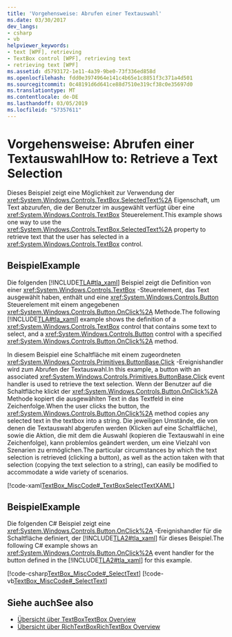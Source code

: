 ```yaml
---
title: 'Vorgehensweise: Abrufen einer Textauswahl'
ms.date: 03/30/2017
dev_langs:
- csharp
- vb
helpviewer_keywords:
- text [WPF], retrieving
- TextBox control [WPF], retrieving text
- retrieving text [WPF]
ms.assetid: d5793172-1e11-4a39-9be0-73f336ed858d
ms.openlocfilehash: fdd0e3974964e141c4b65e1c8851f3c371a4d501
ms.sourcegitcommit: 0c48191d6d641ce88d7510e319cf38c0e35697d0
ms.translationtype: MT
ms.contentlocale: de-DE
ms.lasthandoff: 03/05/2019
ms.locfileid: "57357611"
---
```

# <a name="how-to-retrieve-a-text-selection"></a><span data-ttu-id="7c601-102">Vorgehensweise: Abrufen einer Textauswahl</span><span class="sxs-lookup"><span data-stu-id="7c601-102">How to: Retrieve a Text Selection</span></span>
<span data-ttu-id="7c601-103">Dieses Beispiel zeigt eine Möglichkeit zur Verwendung der <xref:System.Windows.Controls.TextBox.SelectedText%2A> Eigenschaft, um Text abzurufen, die der Benutzer im ausgewählt verfügt über eine <xref:System.Windows.Controls.TextBox> Steuerelement.</span><span class="sxs-lookup"><span data-stu-id="7c601-103">This example shows one way to use the <xref:System.Windows.Controls.TextBox.SelectedText%2A> property to retrieve text that the user has selected in a <xref:System.Windows.Controls.TextBox> control.</span></span>  
  
## <a name="example"></a><span data-ttu-id="7c601-104">Beispiel</span><span class="sxs-lookup"><span data-stu-id="7c601-104">Example</span></span>  
 <span data-ttu-id="7c601-105">Die folgenden [!INCLUDE[TLA#tla_xaml](../../../../includes/tlasharptla-xaml-md.md)] Beispiel zeigt die Definition von einer <xref:System.Windows.Controls.TextBox> -Steuerelement, das Text ausgewählt haben, enthält und eine <xref:System.Windows.Controls.Button> Steuerelement mit einem angegebenen <xref:System.Windows.Controls.Button.OnClick%2A> Methode.</span><span class="sxs-lookup"><span data-stu-id="7c601-105">The following [!INCLUDE[TLA#tla_xaml](../../../../includes/tlasharptla-xaml-md.md)] example shows the definition of a <xref:System.Windows.Controls.TextBox> control that contains some text to select, and a <xref:System.Windows.Controls.Button> control with a specified <xref:System.Windows.Controls.Button.OnClick%2A> method.</span></span>  
  
 <span data-ttu-id="7c601-106">In diesem Beispiel eine Schaltfläche mit einem zugeordneten <xref:System.Windows.Controls.Primitives.ButtonBase.Click> -Ereignishandler wird zum Abrufen der Textauswahl.</span><span class="sxs-lookup"><span data-stu-id="7c601-106">In this example, a button with an associated <xref:System.Windows.Controls.Primitives.ButtonBase.Click> event handler is used to retrieve the text selection.</span></span> <span data-ttu-id="7c601-107">Wenn der Benutzer auf die Schaltfläche klickt der <xref:System.Windows.Controls.Button.OnClick%2A> Methode kopiert die ausgewählten Text in das Textfeld in eine Zeichenfolge.</span><span class="sxs-lookup"><span data-stu-id="7c601-107">When the user clicks the button, the <xref:System.Windows.Controls.Button.OnClick%2A> method copies any selected text in the textbox into a string.</span></span> <span data-ttu-id="7c601-108">Die jeweiligen Umstände, die von denen die Textauswahl abgerufen werden (Klicken auf eine Schaltfläche), sowie die Aktion, die mit dem die Auswahl (kopieren die Textauswahl in eine Zeichenfolge), kann problemlos geändert werden, um eine Vielzahl von Szenarien zu ermöglichen.</span><span class="sxs-lookup"><span data-stu-id="7c601-108">The particular circumstances by which the text selection is retrieved (clicking a button), as well as the action taken with that selection (copying the text selection to a string), can easily be modified to accommodate a wide variety of scenarios.</span></span>  
  
 [!code-xaml[TextBox_MiscCode#_TextBoxSelectTextXAML](~/samples/snippets/csharp/VS_Snippets_Wpf/TextBox_MiscCode/CSharp/Window1.xaml#_textboxselecttextxaml)]  
  
## <a name="example"></a><span data-ttu-id="7c601-109">Beispiel</span><span class="sxs-lookup"><span data-stu-id="7c601-109">Example</span></span>  
 <span data-ttu-id="7c601-110">Die folgenden C# Beispiel zeigt eine <xref:System.Windows.Controls.Button.OnClick%2A> -Ereignishandler für die Schaltfläche definiert, der [!INCLUDE[TLA2#tla_xaml](../../../../includes/tla2sharptla-xaml-md.md)] für dieses Beispiel.</span><span class="sxs-lookup"><span data-stu-id="7c601-110">The following C# example shows an <xref:System.Windows.Controls.Button.OnClick%2A> event handler for the button defined in the [!INCLUDE[TLA2#tla_xaml](../../../../includes/tla2sharptla-xaml-md.md)] for this example.</span></span>  
  
 [!code-csharp[TextBox_MiscCode#_SelectText](~/samples/snippets/csharp/VS_Snippets_Wpf/TextBox_MiscCode/CSharp/Window1.xaml.cs#_selecttext)]
 [!code-vb[TextBox_MiscCode#_SelectText](~/samples/snippets/visualbasic/VS_Snippets_Wpf/TextBox_MiscCode/VisualBasic/Window1.xaml.vb#_selecttext)]  
  
## <a name="see-also"></a><span data-ttu-id="7c601-111">Siehe auch</span><span class="sxs-lookup"><span data-stu-id="7c601-111">See also</span></span>
- [<span data-ttu-id="7c601-112">Übersicht über TextBox</span><span class="sxs-lookup"><span data-stu-id="7c601-112">TextBox Overview</span></span>](textbox-overview.md)
- [<span data-ttu-id="7c601-113">Übersicht über RichTextBox</span><span class="sxs-lookup"><span data-stu-id="7c601-113">RichTextBox Overview</span></span>](richtextbox-overview.md)
